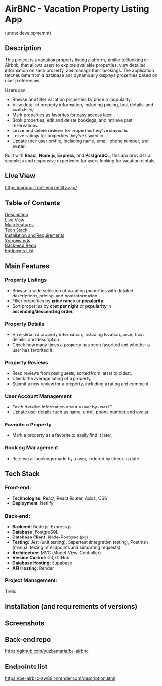 # AirBNC - Vacation Property Listing App 
(under developmemnt)

## Description 
This project is a vacation property listing platform, similar to Booking or Airbnb, that allows users to explore available properties, view detailed information on each property, and manage their bookings. The application fetches data from a database and dynamically displays properties based on user preferences.

Users can:
- Browse and filter vacation properties by price or popularity.
- View detailed property information, including pricing, host details, and availability.
- Mark properties as favorites for easy access later.
- Book properties, edit and delete bookings, and retrieve past reservations.
- Leave and delete reviews for properties they’ve stayed in.
- Leave ratings for properties they’ve stayed in.
- Update their user profile, including name, email, phone number, and avatar.

Built with **React**, **Node.js**, **Express**, and **PostgreSQL**, this app provides a seamless and responsive experience for users looking for vacation rentals.

## Live View
https://airbnc-front-end.netlify.app/ 

## Table of Contents
[Description](#description)  
[Live View](#live-view)  
[Main Features](#main-features)  
[Tech Stack](#tech-stack)  
[Installation and Requirements](#installation-and-requirements)  
[Screenshots](#screenshots)  
[Back-end Repo](#back-end-repo)  
[Endpoints List](#endpoints-list)  

## Main Features

### Property Listings
- Browse a wide selection of vacation properties with detailed descriptions, pricing, and host information.
- Filter properties by **price range** or **popularity**.
- Sort properties by **cost per night** or **popularity** in **ascending/descending order**.

### Property Details
- View detailed property information, including location, price, host details, and description.
- Check how many times a property has been favorited and whether a user has favorited it.

### Property Reviews
- Read reviews from past guests, sorted from latest to oldest.
- Check the average rating of a property.
- Submit a new review for a property, including a rating and comment.

### User Account Management
- Fetch detailed information about a user by user ID.
- Update user details such as name, email, phone number, and avatar.

### Favorite a Property
- Mark a property as a favorite to easily find it later.

###  Booking Management
- Retrieve all bookings made by a user, ordered by check-in date.

## Tech Stack 

### Front-end: 
- **Technologies:** React, React Router, Axios, CSS
- **Deployment:** Netlify  

### Back-end:
- **Backend:** Node.js, Express.js
- **Database:** PostgreSQL
- **Database Client:** Node-Postgres (pg)
- **Testing:** Jest (unit testing), Supertest (integration testing), Postman (manual testing of endpoints and simulating requests)  
- **Architecture:** MVC (Model-View-Controller)
- **Version Control:** Git, GitHub
- **Database Hosting:** Supabase  
- **API Hosting:** Render

### Project Management: 
Trello

## Installation (and requirements of versions)
## Screenshots 

## Back-end repo
https://github.com/yuzbamaria/be-airbnc 

## Endpoints list
https://be-airbnc-zw86.onrender.com/description.html


